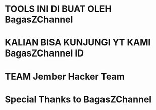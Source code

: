 # TOOLS INI DI BUAT OLEH BagasZChannel
# KALIAN BISA KUNJUNGI YT KAMI BagasZChannel ID
# TEAM Jember Hacker Team
# Special Thanks to BagasZChannel
